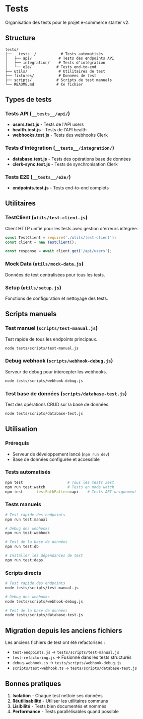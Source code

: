 # Tests

Organisation des tests pour le projet e-commerce starter v2.

## Structure

```
tests/
├── __tests__/           # Tests automatisés
│   ├── api/            # Tests des endpoints API
│   ├── integration/    # Tests d'intégration
│   └── e2e/           # Tests end-to-end
├── utils/              # Utilitaires de test
├── fixtures/           # Données de test
├── scripts/           # Scripts de test manuels
└── README.md          # Ce fichier
```

## Types de tests

### Tests API (`__tests__/api/`)
- **users.test.js** - Tests de l'API users
- **health.test.js** - Tests de l'API health
- **webhooks.test.js** - Tests des webhooks Clerk

### Tests d'intégration (`__tests__/integration/`)
- **database.test.js** - Tests des opérations base de données
- **clerk-sync.test.js** - Tests de synchronisation Clerk

### Tests E2E (`__tests__/e2e/`)
- **endpoints.test.js** - Tests end-to-end complets

## Utilitaires

### TestClient (`utils/test-client.js`)
Client HTTP unifié pour les tests avec gestion d'erreurs intégrée.

```javascript
const TestClient = require('./utils/test-client');
const client = new TestClient();

const response = await client.get('/api/users');
```

### Mock Data (`utils/mock-data.js`)
Données de test centralisées pour tous les tests.

### Setup (`utils/setup.js`)
Fonctions de configuration et nettoyage des tests.

## Scripts manuels

### Test manuel (`scripts/test-manual.js`)
Test rapide de tous les endpoints principaux.

```bash
node tests/scripts/test-manual.js
```

### Debug webhook (`scripts/webhook-debug.js`)
Serveur de debug pour intercepter les webhooks.

```bash
node tests/scripts/webhook-debug.js
```

### Test base de données (`scripts/database-test.js`)
Test des opérations CRUD sur la base de données.

```bash
node tests/scripts/database-test.js
```

## Utilisation

### Prérequis
- Serveur de développement lancé (`npm run dev`)
- Base de données configurée et accessible

### Tests automatisés
```bash
npm test                    # Tous les tests Jest
npm run test:watch          # Tests en mode watch
npm test -- --testPathPattern=api    # Tests API uniquement
```

### Tests manuels
```bash
# Test rapide des endpoints
npm run test:manual

# Debug des webhooks 
npm run test:webhook

# Test de la base de données
npm run test:db

# Installer les dépendances de test
npm run test:deps
```

### Scripts directs
```bash
# Test rapide des endpoints
node tests/scripts/test-manual.js

# Debug des webhooks
node tests/scripts/webhook-debug.js

# Test de la base de données
node tests/scripts/database-test.js
```

## Migration depuis les anciens fichiers

Les anciens fichiers de test ont été refactorisés :
- `test-endpoints.js` → `tests/scripts/test-manual.js`
- `test-refactoring.js` → Fusionné dans les tests structurés
- `debug-webhook.js` → `tests/scripts/webhook-debug.js`
- `scripts/test-webhook.ts` → `tests/scripts/database-test.js`

## Bonnes pratiques

1. **Isolation** - Chaque test nettoie ses données
2. **Réutilisabilité** - Utiliser les utilitaires communs
3. **Lisibilité** - Tests bien documentés et nommés
4. **Performance** - Tests parallélisables quand possible
